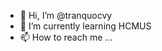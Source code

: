 - 👋 Hi, I’m @tranquocvy
- 🌱 I’m currently learning HCMUS
- 📫 How to reach me ...

<!---
tranquocvy/tranquocvy is a ✨ special ✨ repository because its `README.md` (this file) appears on your GitHub profile.
You can click the Preview link to take a look at your changes.
--->
